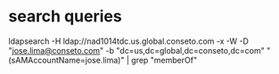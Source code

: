 # search queries

ldapsearch -H ldap://nad1014tdc.us.global.conseto.com -x -W -D "jose.lima@conseto.com" -b "dc=us,dc=global,dc=conseto,dc=com" "(sAMAccountName=jose.lima)" | grep "memberOf"

